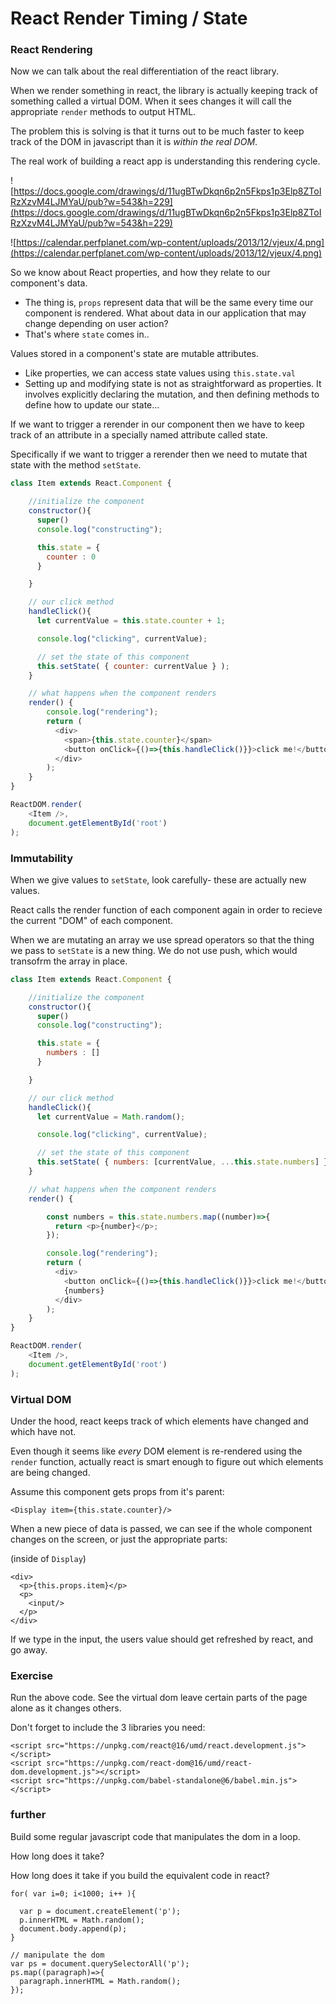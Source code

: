# React Render Timing / State

### React Rendering

Now we can talk about the real differentiation of the react library.

When we render something in react, the library is actually keeping track of something called a virtual DOM. When it sees changes it will call the appropriate `render` methods to output HTML.

The problem this is solving is that it turns out to be much faster to keep track of the DOM in javascript than it is *within the real DOM*.

The real work of building a react app is understanding this rendering cycle.

![https://docs.google.com/drawings/d/11ugBTwDkqn6p2n5Fkps1p3Elp8ZToIRzXzvM4LJMYaU/pub?w=543&h=229](https://docs.google.com/drawings/d/11ugBTwDkqn6p2n5Fkps1p3Elp8ZToIRzXzvM4LJMYaU/pub?w=543&h=229)

![https://calendar.perfplanet.com/wp-content/uploads/2013/12/vjeux/4.png](https://calendar.perfplanet.com/wp-content/uploads/2013/12/vjeux/4.png)

So we know about React properties, and how they relate to our component's data.
* The thing is, `props` represent data that will be the same every time our component is rendered. What about data in our application that may change depending on user action?
* That's where `state` comes in..

Values stored in a component's state are mutable attributes.
* Like properties, we can access state values using `this.state.val`
* Setting up and modifying state is not as straightforward as properties. It involves explicitly declaring the mutation, and then defining methods to define how to update our state...

If we want to trigger a rerender in our component then we have to keep track of an attribute in a specially named attribute called state.

Specifically if we want to trigger a rerender then we need to mutate that state with the method `setState`.

```js
class Item extends React.Component {

    //initialize the component
    constructor(){
      super()
      console.log("constructing");

      this.state = {
        counter : 0
      }

    }

    // our click method
    handleClick(){
      let currentValue = this.state.counter + 1;

      console.log("clicking", currentValue);

      // set the state of this component
      this.setState( { counter: currentValue } );
    }

    // what happens when the component renders
    render() {
        console.log("rendering");
        return (
          <div>
            <span>{this.state.counter}</span>
            <button onClick={()=>{this.handleClick()}}>click me!</button>
          </div>
        );
    }
}

ReactDOM.render(
    <Item />,
    document.getElementById('root')
);
```

### Immutability
When we give values to `setState`, look carefully- these are actually new values.

React calls the render function of each component again in order to recieve the current "DOM" of each component.

When we are mutating an array we use spread operators so that the thing we pass to `setState` is a new thing. We do not use push, which would transofrm the array in place.

```js
class Item extends React.Component {

    //initialize the component
    constructor(){
      super()
      console.log("constructing");

      this.state = {
        numbers : []
      }

    }

    // our click method
    handleClick(){
      let currentValue = Math.random();

      console.log("clicking", currentValue);

      // set the state of this component
      this.setState( { numbers: [currentValue, ...this.state.numbers] } );
    }

    // what happens when the component renders
    render() {

        const numbers = this.state.numbers.map((number)=>{
          return <p>{number}</p>;
        });

        console.log("rendering");
        return (
          <div>
            <button onClick={()=>{this.handleClick()}}>click me!</button>
            {numbers}
          </div>
        );
    }
}

ReactDOM.render(
    <Item />,
    document.getElementById('root')
);
```

### Virtual DOM
Under the hood, react keeps track of which elements have changed and which have not.

Even though it seems like *every* DOM element is re-rendered using the `render` function, actually react is smart enough to figure out which elements are being changed.


Assume this component gets props from it's parent:
```
<Display item={this.state.counter}/>
```

When a new piece of data is passed, we can see if the whole component changes on the screen, or just the appropriate parts:

(inside of `Display`)
```
<div>
  <p>{this.props.item}</p>
  <p>
    <input/>
  </p>
</div>
```

If we type in the input, the users value should get refreshed by react, and go away.

### Exercise
Run the above code. See the virtual dom leave certain parts of the page alone as it changes others.

Don't forget to include the 3 libraries you need:
```
<script src="https://unpkg.com/react@16/umd/react.development.js"></script>
<script src="https://unpkg.com/react-dom@16/umd/react-dom.development.js"></script>
<script src="https://unpkg.com/babel-standalone@6/babel.min.js"></script>
```

### further
Build some regular javascript code that manipulates the dom in a loop.

How long does it take?

How long does it take if you build the equivalent code in react?

```
for( var i=0; i<1000; i++ ){

  var p = document.createElement('p');
  p.innerHTML = Math.random();
  document.body.append(p);
}

// manipulate the dom
var ps = document.querySelectorAll('p');
ps.map((paragraph)=>{
  paragraph.innerHTML = Math.random();
});
```
